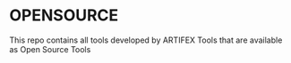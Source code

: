 # OPENSOURCE

This repo contains all tools developed by ARTIFEX Tools that are available as Open Source Tools
